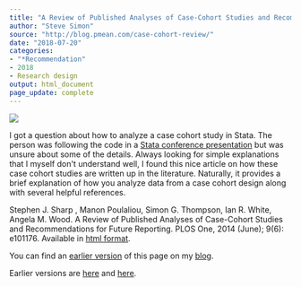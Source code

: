 ```yaml
---
title: "A Review of Published Analyses of Case-Cohort Studies and Recommendations for Future Reporting"
author: "Steve Simon"
source: "http://blog.pmean.com/case-cohort-review/"
date: "2018-07-20"
categories:
- "*Recommendation"
- 2018
- Research design
output: html_document
page_update: complete
---
```


![](http://www.pmean.com/new-images/18/case-cohort-review01.png)

<!---More--->

I got a question about how to analyze a case cohort study in Stata. The person was following the code in a [Stata conference presentation][nor1] but was unsure about some of the details. Always looking for simple explanations that I myself don't understand well, I found this nice article on how these case cohort studies are written up in the literature. Naturally, it provides a brief explanation of how you analyze data from a case cohort design along with several helpful references.

Stephen J. Sharp , Manon Poulaliou, Simon G. Thompson, Ian R. White, Angela M. Wood. A Review of Published Analyses of Case-Cohort Studies and Recommendations for Future Reporting. PLOS One, 2014 (June); 9(6): e101176. Available in [html format][sha1].

You can find an [earlier version][sim1] of this page on my [blog][sim2].

[sim1]: http://blog.pmean.com/case-cohort-review/
[sim2]: http://blog.pmean.com

[sha1]: http://journals.plos.org/plosone/article?id=10.1371/journal.pone.0101176
[nor1]: https://www.stata.com/meeting/nordic-and-baltic16/slides/norway16_johansson.pdf
Earlier versions are [here][sim1] and [here][sim2].
 
[sim1]: http://blog.pmean.com/case-cohort-review/
[sim2]: http://new.pmean.com/case-cohort-review/
 
